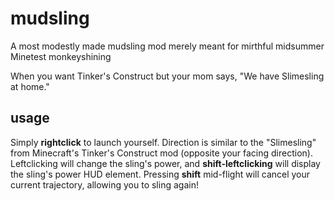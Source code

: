 # mudsling
A most modestly made mudsling mod merely meant for mirthful midsummer Minetest monkeyshining

When you want Tinker's Construct but your mom says, "We have Slimesling at home."

## usage
Simply **rightclick** to launch yourself. Direction is similar to the "Slimesling" from Minecraft's Tinker's Construct mod (opposite your facing direction). Leftclicking will change the sling's power, and **shift-leftclicking** will display the sling's power HUD element. Pressing **shift** mid-flight will cancel your current trajectory, allowing you to sling again!
